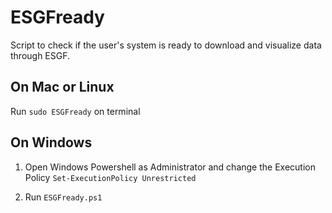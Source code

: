 # ESGFready

Script to check if the user's system is ready to download and visualize data through ESGF.

## On Mac or Linux

Run `sudo ESGFready` on terminal

## On Windows

1. Open Windows Powershell as Administrator and change the Execution Policy
`Set-ExecutionPolicy Unrestricted`

2. Run `ESGFready.ps1`